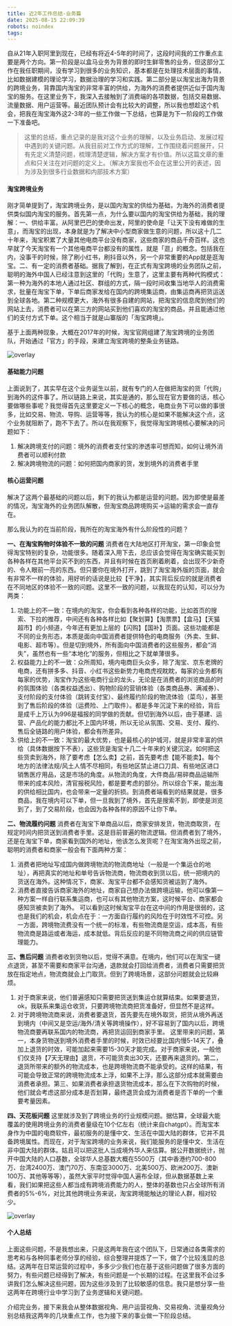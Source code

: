 ```yaml
---
title: 近2年工作总结-业务篇
date: 2025-08-15 22:09:39
robots: noindex
tags:
---
```


自从21年入职阿里到现在，已经有将近4-5年的时间了，这段时间我的工作重点主要是两个方向。第一阶段是以盒马业务为背景的即时生鲜零售的业务，但这部分工作在我任职期间，没有学习到很多的业务知识，基本都是在处理技术层面的事情，比如数据建模的理论学习，数据治理的学习和实践。第二部分是以淘宝出海为背景的跨境业务，背靠国内淘宝的非常丰富的供给，为海外的消费者提供近似于国内淘宝的服务。在这里业务下，我深入去接触到了消费端的各项数据，包括交易数据、流量数据、用户运营等。最近团队预计会有比较大的调整，所以我也想趁这个机会，把我在淘宝海外这2-3年的一些工作做一下总结，也算是为下一阶段的工作做一下准备吧。

<!--more-->

> 这里的总结，重点记录的是我对这个业务的理解，以及业务启动、发展过程中遇到的关键问题。从我目前对工作方式的理解，工作围绕着问题展开，只有先定义清楚问题，梳理清楚逻辑，解决方案才有价值。所以这篇文章的重点和只关注在对问题的定义上。（解决方案我也不会在这里公开的表述，因为涉及到很多行业数据和内部技术方案）

#### 淘宝跨境业务
刚才简单提到了，淘宝跨境业务，是以国内淘宝的供给为基础，为海外的消费者提供类似国内淘宝的服务。首先第一点，为什么要以国内的淘宝供给为基础，我的理解：一、供给丰富。从阿里巴巴的使命出发，阿里的使命是「让天下没有难做的生意」，而淘宝的出现，本身就是为了解决中小型商家做生意的问题，所以这十几二十年来，淘宝积累了大量其他电商平台没有商家，这些商家的商品千奇百样。这也早就了今天淘宝有一个其他电商平台都没有的属性，就是「逛」的概念。包括我在内，没事干的时候，除了刷小红书，刷抖音以外，另一个非常重要的App就是逛淘宝。二、有一定的消费者基础。据我了解到，在正式有淘宝跨境的业务团队之前，聪明的海外中国人已经注意到这里的「代购」生意了，这里主要有两种代购模式：第一种为海外的本地人通过社区、群组的方式，隔一段时间收集当地华人的消费需求，批量在淘宝下单，下单后商家发给在国内的跨境集运商，由集运商再把货运送到全球各地。第二种规模更大，海外有很多自建的网站，把淘宝的信息爬到他们的网站上去，消费者可以在第三方的网站买到他们喜欢的淘宝的商品，并且能通过他们的支付方式下单。这个相当于就是山寨版的「淘宝跨境」。

基于上面两种现象，大概在2017年的时候，淘宝官网组建了淘宝跨境的业务团队，开始通过「官方」的手段，来建立淘宝跨境的整条业务链路。

![overlay](https://timeline229-image.oss-cn-hangzhou.aliyuncs.com/work-summary-2025-operation/overlay.jpeg)

#### 基础能力问题
上面说到了，其实早在这个业务诞生以前，就有专门的人在做把淘宝的货「代购」到海外的这件事了。所以链路上来说，其实是通的，那么现在官方要做的话，核心要做哪些事呢？我觉得首先这里要定义一下核心的概念，电商业务下可以做的事很多，比如交易、物流、导购、运营等等，我认为的核心是如果不能解决这个点，这个业务就阻断了，跑不下去了。所以在我观察下，我觉得淘宝跨境核心要解决的问题如下：
1. 解决跨境支付的问题：境外的消费者支付宝的渗透率可想而知，如何让境外消费者可以顺利付款
2. 解决跨境物流的问题：如何把国内商家的货，发到境外的消费者手里

#### 核心运营问题

解决了这两个最基础的问题以后，剩下的我认为都是运营的问题。因为即使是最差的情况，淘宝海外的业务团队解散，但淘宝商品跨境购买->运输的需求会一直存在。

那么我认为的在当前阶段，我所在的淘宝海外有什么阶段性的问题？

**一、在淘宝购物时体验不一致的问题**
消费者在大陆地区打开淘宝，第一印象会觉得淘宝特别的复杂，功能很多。随着深入用下去，总应该会觉得在淘宝确实能买到各种各样在其他平台买不到的东西，并且有时候在首页刷着刷着，会出现不少新奇的、令人眼前一亮的东西。但只要你在境外打开，跳到了淘宝海外版的页面，就会有非常不一样的体验，用好听的话说是比较【干净】，其实背后反应的就是消费者在不同地区的体验不一致的问题。这里不一致的问题，以我现在的认知，可以分为两类：
1. 功能上的不一致：在境内的淘宝，你会看到各种各样的功能，比如首页的搜索、下拉的推荐，中间还有各种各样比如【聚划算】【淘票票】【盒马】【天猫超市】的小频道，今年还有更加上层的【闪购】【国补】页面。这些功能都是不同的业务形态，本质是面向中国消费者提供特色的电商服务（外卖、生鲜、电影、超市等）。但是切到境外，所有面向中国消费者的这些服务，都会“消失”，虽然也有一些“本地化”的服务，但相比之下就单薄很多。
2. 权益能力上的不一致：众所周知，境内电商巨头众多，除了淘宝、京东老牌的电商，还有拼多多、抖音、小红书这些新势力电商虎视眈眈，每家的业务都有每家的优势，淘宝作为这些电商行业的龙头，无论是在消费者的浏览商品的时的氛围体验（各类权益透出）、购物阶段的营销体验（各类商品券、满减券）、支付阶段的支付体验（跳转支付宝）、最终履约阶段的物流体验（菜鸟），甚至到了售后阶段的体验（运费险、上门取件）。都是多年沉淀下来的经验，背后是成千上万认为996是福报的同学做的贡献。但切到海外以后，由于基建、运营、产品化的能力都比不上国内环境，所以无论从氛围、交易、支付、履约、售后全链路的用户体验，都会有所差异。
3. 供给上的不一致：淘宝的最大优势，也是最核心的护城河，就是非常丰富的供给（具体数据按下不表），这些货是淘宝十几二十年来的关键沉淀。如何把这些货卖到海外，除了要考虑【怎么卖】之前，首先要考虑【能不能卖】。每个地方的法律法规/风土人情不尽相同，有些地区禁止进口刀具、有些地区进口销售医疗用品，这是市场的角度。从物流的角度，大件商品/易碎商品运输所带来的成本风险，清官报税风险，都是要考虑的部分。所以综合下来，能出海的供给相比国内，也会带来一定量的折损。到消费者端看到的结果就是，很多商品，我在境内可以下单，但一旦我到了境外，首先是搜索不到，即使是浏览到了，到了交易阶段，也会因为各种各样的原因不让你下单。

**二、物流履约问题**
消费者在淘宝下单商品以后，商家安排发货，物流商取货，在规定时间内把货送到消费者手里。这是目前普遍的物流逻辑。但消费者到了境外，还是在淘宝下单，商家看到国外的地址，他该怎么发货呢？在淘宝海外出现之前，聪明的消费者和商家一般会有下面两种方案：
1. 消费者把地址写成国内做跨境物流的物流商地址（一般是一个集运仓的地址），再把真实的地址和单号告诉物流商，物流商收到货以后，统一把境内的货送在海外。这种情况下，商家、淘宝平台都不会感知货被运到了海外。
2. 消费者直接告诉商家海外的地址，商家自己想办法做跨境运输，他可以像第一种方案一样自行联系集运商，也可以有其他物流方案，这时候平台、商家都会感知货被卖到了海外。
可以看到这时候淘宝平台在这中间的作用是很弱的，这也是我们的机会，机会点在于：一方面自行履约的风险在于时效性不可控。另一方面，跨境物流费没有一个统一的标准，有些物流商是空运，成本高，有些物流商是路运或者海运，成本就低。背后反应的是不同物流商之间的供应链管理能力。

**三、售后问题**
消费者收到货物以后，觉得不满意。在境内，他们可以在淘宝一键点退货，甚至不需要和商家平台沟通，退款就会打回给消费者，消费者只需要把货放在指定地点，物流商就会上门取货。但到了跨境场景，这部分问题就会比较麻烦。
1. 对于商家来说，他们普遍感知只需要把货送到集运仓就算结束。如果要退货，ok，我联系来集运仓收货，只要跨境物流商把货准备好，但显然不是这样。
2. 对于跨境物流商来说，消费者要退货，首先要先在境外取货，把货从境外再送到境内（中间又是空运/海外/清关等跨境操作），好不容易到了国内以后，跨境物流商要再联系国内的物流商，再把货运回到商家手里。
这里带来的问题，第一，本身货物送到境外消费者手里的时候，时效已经要比国内慢5-14天了，叠加上退货的时效，可能加起来需要15-30天才能完成。对于商家来说，一般他们仅支持【7天无理由】退货，不可能货卖出30天，还要再来退货的。第二，退货所带来的额外的物流成本，也是跨境物流商不能承受的。这样的结果，有可能会导致正常的跨境物流成本上浮，如果不上浮，那么这部分成本就需要由消费者承担。第三、如果消费者承担退货物流成本，那么在下次购物的时候，他们就会考虑这部分成本是否划算，最终退货会成为消费者是否下单的一个重要考量因素。

**四、天花板问题**
这里就涉及到了跨境业务的行业规模问题。据估算，全球最大能覆盖的使用跨境业务的消费者量级在10个亿左右（统计来自chatgpt）。而淘宝本身作为中国的电商软件，最初服务的是懂中文、生活在中国大陆的群体，它并不具备跨境属性。而现在，对于淘宝跨境的业务来说，我们能服务的是懂中文、生活在非中国大陆的群体。姑且可以把这批人当成境外华人来估算。据公开数据统计，抛开中国大陆的人口基数，全球华人总基数大概在5500万（其中香港约700-800万、台湾2400万、澳门70万、东南亚3000万、北美500万、欧洲200万、澳新100万、其他等等等），虽然大家平时觉得中国人遍布全球，但从数据基数上来看，我们如果把这些人都当成有跨境消费能力的人，整体的基数也只占全球所有消费者的5%-6%，对比其他跨境业务来说，淘宝跨境能触达的理论人群，相对较少。

![overlay](https://timeline229-image.oss-cn-hangzhou.aliyuncs.com/work-summary-2025-operation/chinese-at-oversea.jpg
)


#### 个人总结
上面这些问题，不是我想出来，只是这两年我在这个团队下，日常通过各类需求的思考和与各种同事老师分享的经验，综合整理并提炼了一下，做了个比较浅显的总结。这两年在日常运营的过程中，多多少少我们也在基于这些问题做了很多方面的努力，有些问题已经得到了解决，有些问题是一个长期的过程。在这里我不会过多讲我们怎么解决这些问题，因为这些涉及到了比较敏感的信息。我只是想分享一些这两年在跨境行业中学习到了业务逻辑和关键问题。

介绍完业务，接下来我会从整体数据视角、用户运营视角、交易视角、流量视角分别总结我这两年的几块重点工作，也为接下来的事业做一下阶段总结。